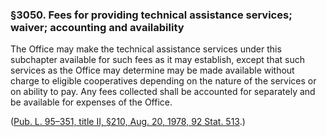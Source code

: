 ### §3050. Fees for providing technical assistance services; waiver; accounting and availability ###

The Office may make the technical assistance services under this subchapter available for such fees as it may establish, except that such services as the Office may determine may be made available without charge to eligible cooperatives depending on the nature of the services or on ability to pay. Any fees collected shall be accounted for separately and be available for expenses of the Office.

([Pub. L. 95–351, title II, §210, Aug. 20, 1978, 92 Stat. 513](/statviewer.htm?volume=92&page=513).)
